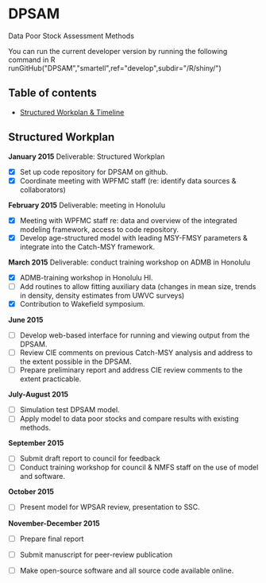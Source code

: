 # DPSAM
Data Poor Stock Assessment Methods

You can run the current developer version by running the following command in R
  runGitHub("DPSAM","smartell",ref="develop",subdir="/R/shiny/")

## Table of contents
- [Structured Workplan & Timeline](#structured-workplan)




## Structured Workplan
**January 2015** Deliverable: Structured Workplan
- [x] Set up code repository for DPSAM on github.
- [x] Coordinate meeting with WPFMC staff (re: identify data sources & collaborators)

**February 2015** Deliverable: meeting in Honolulu
- [x] Meeting with WPFMC staff re: data and overview of the integrated modeling framework, access to code repository.
- [x] Develop age-structured model with leading MSY-FMSY parameters & integrate into the Catch-MSY framework.

**March 2015** Deliverable: conduct training workshop on ADMB in Honolulu
- [x] ADMB-training workshop in Honolulu HI.
- [ ] Add routines to allow fitting auxiliary data (changes in mean size, trends in density, density estimates from UWVC surveys)
- [x] Contribution to Wakefield symposium.

**June 2015**
- [ ] Develop web-based interface for running and viewing output from the DPSAM.
- [ ] Review CIE comments on previous Catch-MSY analysis and address to the extent possible in the DPSAM.
- [ ] Prepare preliminary report and address CIE review comments to the extent practicable.

**July-August 2015**
- [ ] Simulation test DPSAM model.
- [ ] Apply model to data poor stocks and compare results with existing methods.

**September 2015**
- [ ] Submit draft report to council for feedback
- [ ] Conduct training workshop for council &  NMFS staff on the use of model and software.

**October 2015**
- [ ] Present model for WPSAR review, presentation to SSC.

**November-December 2015**
- [ ] Prepare final report
- [ ] Submit manuscript for peer-review publication
- [ ] Make open-source software and all source code available online.

